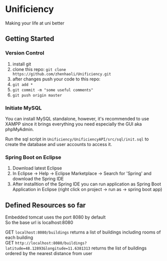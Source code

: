 # Unificiency
Making your life at uni better

## Getting Started

### Version Control

1. install git
2. clone this repo: `git clone https://github.com/zhenhaoli/Unificiency.git`
3. after changes push your code to this repo:
  1. `git add *`
  2. `git commit -m "some useful comments"`
  3. `git push origin master`
  
### Initiate MySQL

You can install MySQL standalone, however, it's recommended to use XAMPP since it brings everything you need especially the GUI aka phpMyAdmin.

Run the sql script in `Unificiency/UnificiencyAPI/src/sql/init.sql` to create the database and user accounts to access it.
 
### Spring Boot on Eclipse

1. Download latest Eclipse
2. In Eclipse -> Help -> Eclipse Marketplace -> Search for 'Spring' and download the Spring IDE
3. After installtion of the Spring IDE you can run application as Spring Boot Application in Eclipse (right click on project -> run as -> spring boot app)

## Defined Resources so far

Embedded tomcat uses the port 8080 by default <br />
So the base url is localhost:8080 <br />

GET `localhost:8080/buildings` returns a list of buildings including rooms of each building<br />
GET `http://localhost:8080/buildings?latitude=48.12893&longitude=11.6381313` returns the list of buildings ordered by the nearest distance from user <br />

